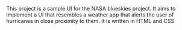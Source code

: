 This project is a sample UI for the NASA blueskies project. It aims to implement a UI that resembles a weather app that alerts the user of hurricanes in close proximity to them. 
It is written in HTML and CSS 

